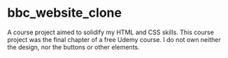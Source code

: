 # bbc_website_clone
A course project aimed to solidify my HTML and CSS skills. 
This course project was the final chapter of a free Udemy course. I do not own neither the design, nor the buttons or other elements.
